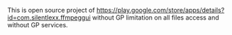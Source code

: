 This is open source project of https://play.google.com/store/apps/details?id=com.silentlexx.ffmpeggui without  GP limitation on all files access and without GP services.
